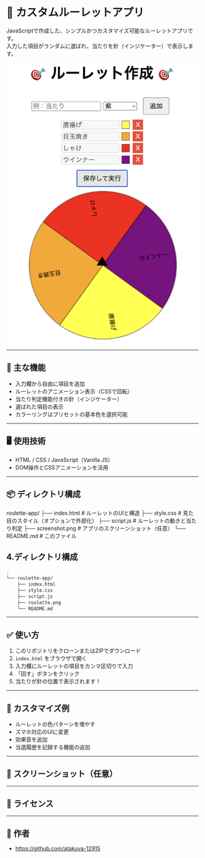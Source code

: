 # 🎯 カスタムルーレットアプリ

JavaScriptで作成した、シンプルかつカスタマイズ可能なルーレットアプリです。  
入力した項目がランダムに選ばれ、当たりを針（インジケーター）で表示します。

![screenshot](./ルーレットアプリ.png)

---

## 🚀 主な機能

- 入力欄から自由に項目を追加
- ルーレットのアニメーション表示（CSSで回転）
- 当たり判定機能付きの針（インジケーター）
- 選ばれた項目の表示
- カラーリングはプリセットの基本色を選択可能

---

## 🖥️ 使用技術

- HTML / CSS / JavaScript（Vanilla JS）
- DOM操作とCSSアニメーションを活用

---

## 📦 ディレクトリ構成
roulette-app/
├── index.html # ルーレットのUIと構造
├── style.css # 見た目のスタイル（オプションで外部化）
├── script.js # ルーレットの動きと当たり判定
├── screenshot.png # アプリのスクリーンショット（任意）
└── README.md # このファイル

## 4.ディレクトリ構成

```
.
└── roulette-app/
    ├── index.html
    ├── style.css
    ├── script.js
    ├── roulette.png
    └── README.md
```

---

## ✅ 使い方

1. このリポジトリをクローンまたはZIPでダウンロード
2. `index.html` をブラウザで開く
3. 入力欄にルーレットの項目をカンマ区切りで入力
4. 「回す」ボタンをクリック
5. 当たりが針の位置で表示されます！

---

## 🔧 カスタマイズ例

- ルーレットの色パターンを増やす
- スマホ対応のUIに変更
- 効果音を追加
- 当選履歴を記録する機能の追加

---

## 📸 スクリーンショット（任意）

---

## 📄 ライセンス

---

## 🙌 作者

- https://github.com/atakuya-12915

